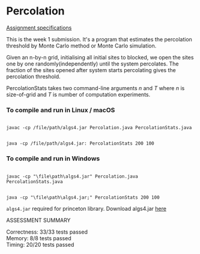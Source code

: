 # Percolation
<a href="https://coursera.cs.princeton.edu/algs4/assignments/percolation/specification.phpl">Assignment specifications</a>

This is the week 1 submission.
It's a program that estimates the percolation threshold by Monte Carlo method or Monte Carlo simulation.

Given an n-by-n grid, initialising all initial sites to blocked, we open the sites one by one randomly(independently) until the system percolates.
The fraction of the sites opened after system starts percolating gives the percolation threshold.

PercolationStats takes two command-line arguments <i>n</i> and <i>T</i> where <i>n</i> is size-of-grid and <i>T</i> is number of 
computation experiments.

### To compile and run in Linux / macOS

<code>
javac -cp /file/path/algs4.jar Percolation.java PercolationStats.java

java -cp /file/path/algs4.jar: PercolationStats 200 100
</code>

### To compile and run in Windows

<code>
javac -cp "\file\path\algs4.jar" Percolation.java PercolationStats.java

java -cp "\file\path\algs4.jar;" PercolationStats 200 100
</code>

<code>algs4.jar</code> required for princeton library.
Download algs4.jar <a href="https://drive.google.com/open?id=1Iu7h69SiqSq4QyIImicnjXeb_a3s-vYW">here</a>

ASSESSMENT SUMMARY

Correctness:  33/33 tests passed<br>
Memory:       8/8 tests passed<br>
Timing:       20/20 tests passed<br>

